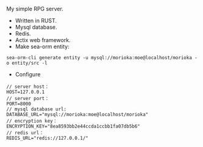 My simple RPG server.
* Written in RUST.
* Mysql database.
* Redis.
* Actix web framework.
* Make sea-orm entity:

```shell
sea-orm-cli generate entity -u mysql://morioka:moe@localhost/morioka -o entity/src -l
```
* Configure
```shell
// server host：  
HOST=127.0.0.1  
// server port：  
PORT=8000  
// mysql database url:  
DATABASE_URL="mysql://morioka:moe@localhost/morioka"  
// encryption key：  
ENCRYPTION_KEY="8ea8593bb2e44ccda1ccbb1fa07db5b6"  
// redis url：  
REDIS_URL="redis://127.0.0.1/" 
```
 